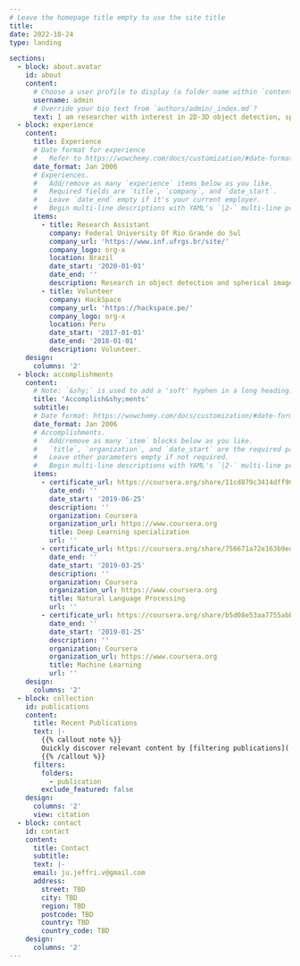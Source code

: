 ```yaml
---
# Leave the homepage title empty to use the site title
title:
date: 2022-10-24
type: landing

sections:
  - block: about.avatar
    id: about
    content:
      # Choose a user profile to display (a folder name within `content/authors/`)
      username: admin
      # Override your bio text from `authors/admin/_index.md`?
      text: I am researcher with interest in 2D-3D object detection, spherical images and natural language processing. I received my Master from [Institute of Informatics](https://www.inf.ufrgs.br/ppgc/) at the [Federal University of Rio Grande do Sul](http://www.ufrgs.br/english/home). My advisor was Prof. [Claudio Rosito Jung](https://www.inf.ufrgs.br/~crjung/). I mainly worked in 2D oriented object detection. I got my undergrad from [National University of Trujillo](https://inf.unitru.edu.pe/), with a major in computer science.
  - block: experience
    content:
      title: Experience
      # Date format for experience
      #   Refer to https://wowchemy.com/docs/customization/#date-format
      date_format: Jan 2006
      # Experiences.
      #   Add/remove as many `experience` items below as you like.
      #   Required fields are `title`, `company`, and `date_start`.
      #   Leave `date_end` empty if it's your current employer.
      #   Begin multi-line descriptions with YAML's `|2-` multi-line prefix.
      items:
        - title: Research Assistant
          company: Federal University Of Rio Grande do Sul
          company_url: 'https://www.inf.ufrgs.br/site/'
          company_logo: org-x
          location: Brazil
          date_start: '2020-01-01'
          date_end: ''
          description: Research in object detection and spherical images.
        - title: Volunteer
          company: HackSpace
          company_url: 'https://hackspace.pe/'
          company_logo: org-x
          location: Peru
          date_start: '2017-01-01'
          date_end: '2018-01-01'
          description: Volunteer.
    design:
      columns: '2'
  - block: accomplishments
    content:
      # Note: `&shy;` is used to add a 'soft' hyphen in a long heading.
      title: 'Accomplish&shy;ments'
      subtitle:
      # Date format: https://wowchemy.com/docs/customization/#date-format
      date_format: Jan 2006
      # Accomplishments.
      #   Add/remove as many `item` blocks below as you like.
      #   `title`, `organization`, and `date_start` are the required parameters.
      #   Leave other parameters empty if not required.
      #   Begin multi-line descriptions with YAML's `|2-` multi-line prefix.
      items:
        - certificate_url: https://coursera.org/share/11cd879c3414dff908bac72c6f9aeddd
          date_end: ''
          date_start: '2019-06-25'
          description: ''
          organization: Coursera
          organization_url: https://www.coursera.org
          title: Deep Learning specialization
          url: ''
        - certificate_url: https://coursera.org/share/756671a72e163b9edb4109bfe86cb77e
          date_end: ''
          date_start: '2019-03-25'
          description: ''
          organization: Coursera
          organization_url: https://www.coursera.org
          title: Natural Language Processing
          url: ''
        - certificate_url: https://coursera.org/share/b5d08e53aa7755abb968cf1bb0288547
          date_end: ''
          date_start: '2019-01-25'
          description: ''
          organization: Coursera
          organization_url: https://www.coursera.org
          title: Machine Learning
          url: ''
    design:
      columns: '2'
  - block: collection
    id: publications
    content:
      title: Recent Publications
      text: |-
        {{% callout note %}}
        Quickly discover relevant content by [filtering publications](./publication/).
        {{% /callout %}}
      filters:
        folders:
          - publication
        exclude_featured: false
    design:
      columns: '2'
      view: citation
  - block: contact
    id: contact
    content:
      title: Contact
      subtitle:
      text: |-
      email: ju.jeffri.v@gmail.com
      address:
        street: TBD
        city: TBD
        region: TBD
        postcode: TBD
        country: TBD
        country_code: TBD
    design:
      columns: '2'
---
```

